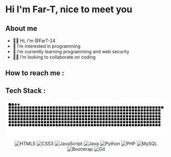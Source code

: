 # Hi I'm Far-T, nice to meet you

## About me

- 👋🏻 Hi, I’m @FarT-24  
- 👀 I’m interested in programming  
- 🌱 I’m currently learning programming and web security  
- 🤝🏻 I’m looking to collaborate on coding  

## How to reach me :
<link rel="stylesheet" href="https://cdnjs.cloudflare.com/ajax/libs/font-awesome/6.7.2/css/all.min.css" integrity="sha512-Evv84Mr4kqVGRNSgIGL/F/aIDqQb7xQ2vcrdIwxfjThSH8CSR7PBEakCr51Ck+w+/U6swU2Im1vVX0SVk9ABhg==" crossorigin="anonymous" referrerpolicy="no-referrer" />
<p align="center">
  <a href="https://x.com/frstn_" target="_blank">
    <i class="fa-brands fa-x-twitter fa-3x" style="color: #ffffff;"></i>
  </a>
  <a href="https://www.instagram.com/far.is.a_?igsh=bwp2amh6m2wydwh5" target="_blank">
    <i class="fa-brands fa-instagram fa-3x"></i>
  </a>
  <a href="https://www.linkedin.com/in/farisa-tunnadhiroh-536799309" target="_blank">
    <i class="fa-brands fa-linkedin fa-3x" style="color: #0077b5;"></i>
  </a>
</p>

<style>
  .fa-brands.fa-instagram {
  color: transparent;
  background: radial-gradient(circle at 30% 107%, #fdf497 0%, #fdf497 5%, #fd5949 45%, #d6249f 60%, #285AEB 90%);
  background: -webkit-radial-gradient(circle at 30% 107%, #fdf497 0%, #fdf497 5%, #fd5949 45%, #d6249f 60%, #285AEB 90%);
  background-clip: text;
  -webkit-background-clip: text;
  }
</style>

## Tech Stack :

<img src="https://raw.githubusercontent.com/Anmol-Baranwal/Anmol-Baranwal/output/github-contribution-grid-snake-dark.svg">

<p align="center">
  <img src="https://cdn.jsdelivr.net/gh/devicons/devicon/icons/html5/html5-original.svg" width="50" height="50" alt="HTML5"/>
  <img src="https://cdn.jsdelivr.net/gh/devicons/devicon/icons/css3/css3-original.svg" width="50" height="50" alt="CSS3"/>
  <img src="https://cdn.jsdelivr.net/gh/devicons/devicon/icons/javascript/javascript-original.svg" width="50" height="50" alt="JavaScript"/>
  <img src="https://cdn.jsdelivr.net/gh/devicons/devicon/icons/java/java-original.svg" width="50" height="50" alt="Java"/>
  <img src="https://cdn.jsdelivr.net/gh/devicons/devicon/icons/python/python-original.svg" width="50" height="50" alt="Python"/>
  <img src="https://cdn.jsdelivr.net/gh/devicons/devicon/icons/php/php-original.svg" width="50" height="50" alt="PHP"/>
  <img src="https://cdn.jsdelivr.net/gh/devicons/devicon/icons/mysql/mysql-original-wordmark.svg" width="50" height="50" alt="MySQL"/>
  <img src="https://cdn.jsdelivr.net/gh/devicons/devicon/icons/bootstrap/bootstrap-original.svg" width="50" height="50" alt="Bootstrap"/>
  <img src="https://cdn.jsdelivr.net/gh/devicons/devicon/icons/git/git-original.svg" width="50" height="50" alt="Git"/>
</p>

